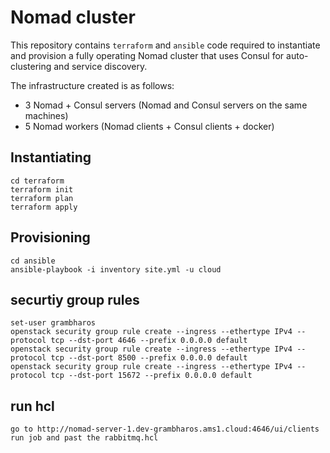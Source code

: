 # Nomad cluster

This repository contains `terraform` and `ansible` code required to instantiate
and provision a fully operating Nomad cluster that uses Consul for
auto-clustering and service discovery.

The infrastructure created is as follows:

- 3 Nomad + Consul servers (Nomad and Consul servers on the same machines)
- 5 Nomad workers (Nomad clients + Consul clients + docker)

## Instantiating

```
cd terraform
terraform init
terraform plan
terraform apply
```

## Provisioning

```
cd ansible
ansible-playbook -i inventory site.yml -u cloud
```

## securtiy group rules

```
set-user grambharos
openstack security group rule create --ingress --ethertype IPv4 --protocol tcp --dst-port 4646 --prefix 0.0.0.0 default
openstack security group rule create --ingress --ethertype IPv4 --protocol tcp --dst-port 8500 --prefix 0.0.0.0 default
openstack security group rule create --ingress --ethertype IPv4 --protocol tcp --dst-port 15672 --prefix 0.0.0.0 default

```

## run hcl

```
go to http://nomad-server-1.dev-grambharos.ams1.cloud:4646/ui/clients
run job and past the rabbitmq.hcl
```